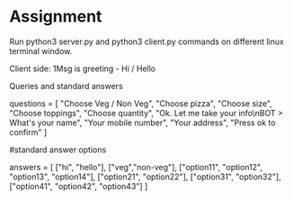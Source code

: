 # Assignment

Run python3 server.py and python3 client.py commands on different linux terminal window.

Client side:
1Msg is greeting - Hi / Hello

Queries and standard answers

questions = [
    "Choose Veg / Non Veg",
    "Choose pizza",
    "Choose size",
    "Choose toppings",
    "Choose quantity",
    "Ok. Let me take your info\nBOT > What's your name",
    "Your mobile number",
    "Your address",
    "Press ok to confirm"
]

#standard answer options


answers = [
    ["hi", "hello"],
    ["veg","non-veg"],
    ["option11", "option12", "option13", "option14"],
    ["option21", "option22"],
    ["option31", "option32"],
    ["option41", "option42", "option43"]
]
